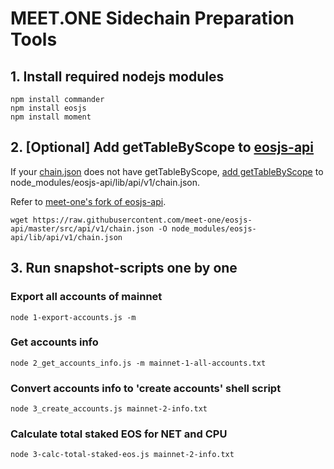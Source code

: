 # MEET.ONE Sidechain Preparation Tools

## 1. Install required nodejs modules
```
npm install commander
npm install eosjs
npm install moment
```

## 2. [Optional] Add getTableByScope to [eosjs-api](https://github.com/EOSIO/eosjs-api)

If your [chain.json](https://github.com/EOSIO/eosjs-api/blob/master/src/api/v1/chain.json) does not have getTableByScope, [add getTableByScope](https://github.com/EOSIO/eosjs-api/pull/19) to node_modules/eosjs-api/lib/api/v1/chain.json.

Refer to [meet-one's fork of eosjs-api](https://github.com/meet-one/eosjs-api/blob/master/src/api/v1/chain.json).

```
wget https://raw.githubusercontent.com/meet-one/eosjs-api/master/src/api/v1/chain.json -O node_modules/eosjs-api/lib/api/v1/chain.json
```

## 3. Run snapshot-scripts one by one

### Export all accounts of mainnet
```
node 1-export-accounts.js -m
```

### Get accounts info
```
node 2_get_accounts_info.js -m mainnet-1-all-accounts.txt
```

### Convert accounts info to 'create accounts' shell script
```
node 3_create_accounts.js mainnet-2-info.txt
```

### Calculate total staked EOS for NET and CPU
```
node 3-calc-total-staked-eos.js mainnet-2-info.txt
```
